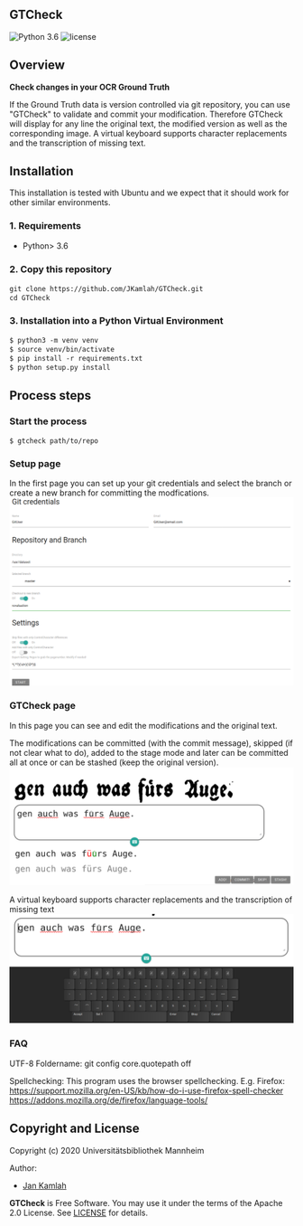 GTCheck
--------
![Python 3.6](https://img.shields.io/badge/python-3.6-yellow.svg)
![license](https://img.shields.io/badge/license-Apache%20License%202.0-blue.svg)

## Overview
**Check changes in your OCR Ground Truth**

If the Ground Truth data is version controlled via git repository, you can use 
"GTCheck" to validate and commit your modification. 
Therefore GTCheck will display for any line the original text, the modified version as well as the
corresponding image. A virtual keyboard supports character replacements and the transcription of missing text.

## Installation

This installation is tested with Ubuntu and we expect that it should
work for other similar environments.

### 1. Requirements
- Python> 3.6

### 2. Copy this repository
```
git clone https://github.com/JKamlah/GTCheck.git
cd GTCheck
```

### 3. Installation into a Python Virtual Environment

    $ python3 -m venv venv
    $ source venv/bin/activate
    $ pip install -r requirements.txt
    $ python setup.py install

## Process steps

### Start the process

    $ gtcheck path/to/repo

### Setup page
In the first page you can set up your git credentials and select the branch or create a new branch for committing the modfications.
![Setup page](docs/images/setuppage.png?raw=true "Setup page")

### GTCheck page
In this page you can see and edit the modifications and the original text. 

The modifications can be committed (with the commit message), skipped (if not clear what to do), added to the stage mode and later can be committed all at once or can be stashed (keep the original version).
![Edit page](docs/images/gtedit.png?raw=true "Edit page")

A virtual keyboard supports character replacements and the transcription of missing text
![Vkeys](docs/images/vkeys.png?raw=true "Virtual keyboard")
 
### FAQ

UTF-8 Foldername:
git config core.quotepath off

Spellchecking:
This program uses the browser spellchecking.
E.g. Firefox:
https://support.mozilla.org/en-US/kb/how-do-i-use-firefox-spell-checker
https://addons.mozilla.org/de/firefox/language-tools/


Copyright and License
--------

Copyright (c) 2020 Universitätsbibliothek Mannheim

Author:
 * [Jan Kamlah](https://github.com/jkamlah)

**GTCheck** is Free Software. You may use it under the terms of the Apache 2.0 License.
See [LICENSE](./LICENSE) for details.
